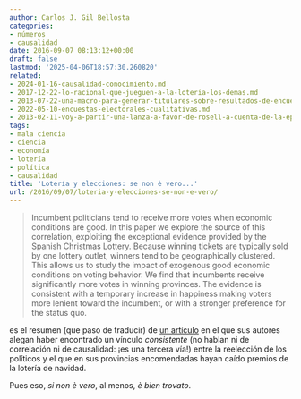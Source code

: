 ```yaml
---
author: Carlos J. Gil Bellosta
categories:
- números
- causalidad
date: 2016-09-07 08:13:12+00:00
draft: false
lastmod: '2025-04-06T18:57:30.260820'
related:
- 2024-01-16-causalidad-conocimiento.md
- 2017-12-22-lo-racional-que-jueguen-a-la-loteria-los-demas.md
- 2013-07-22-una-macro-para-generar-titulares-sobre-resultados-de-encuestas.md
- 2022-05-10-encuestas-electorales-cualitativas.md
- 2013-02-11-voy-a-partir-una-lanza-a-favor-de-rosell-a-cuenta-de-la-epa.md
tags:
- mala ciencia
- ciencia
- economía
- lotería
- política
- causalidad
title: 'Lotería y elecciones: se non è vero...'
url: /2016/09/07/loteria-y-elecciones-se-non-e-vero/
---
```


>Incumbent politicians tend to receive more votes when economic conditions are good. In this paper we explore the source of this correlation, exploiting the exceptional evidence provided by the Spanish Christmas Lottery. Because winning tickets are typically sold by one lottery outlet, winners tend to be geographically clustered. This allows us to study the impact of exogenous good economic conditions on voting behavior. We find that incumbents receive significantly more votes in winning provinces. The evidence is consistent with a temporary increase in happiness making voters more lenient toward the incumbent, or with a stronger preference for the status quo.

es el resumen (que paso de traducir) de [un artículo](http://www.journals.uchicago.edu/doi/pdfplus/10.1086/688178) en el que sus autores alegan haber encontrado un vínculo _consistente_ (no hablan ni de correlación ni de causalidad: ¡es una tercera vía!) entre la reelección de los políticos y el que en sus provincias encomendadas hayan caído premios de la lotería de navidad.

Pues eso, _si non è vero_, al menos, _è bien trovato_.